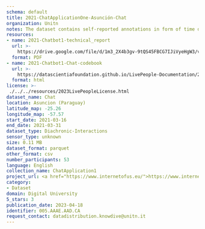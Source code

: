 ```yaml
---
schema: default
title: 2021-ChatApplicationOne-Asunción-Chat
organization: Unitn
notes: The dataset contains self-reported annotations in form of time diaries, provided by the participants every half hour. The dataset was collected as part of the WeNet project, a Horizon 2020 funded project that aims at developing a diversity-aware, machine-mediated paradigm for social interactions.
resources:
- name: 2021-Chatbot1-technical_report
  url: >-
    https://drive.google.com/file/d/1m3_2X4b3gv-9tQS45FBCG7IJiVyeHgW3/view?usp=sharing
  format: PDF
- name: 2021-Chatbot1-Chat-codebook
  url: >-
    https://datascientiafoundation.github.io/LivePeople-Documentation/2021-Chatbot1/2021_CH1_Chat_data.html
  format: html
license: >-
 ./../../resources/2023LivePeopleLicense.html
dataset_name: Chat
location: Asuncion (Paraguay)
latitude_map: -25.26
longitude_map: -57.57
start_date: 2021-03-16
end_date: 2021-03-31
dataset_type: Diachronic-Interactions
sensor_type: unknown
size: 0.11 MB
dataset_format: parquet
other_format: csv
number_participants: 53
language: English
collection_name: ChatApplication1
project_url: <a href="https://www.internetofus.eu/">https://www.internetofus.eu/</a>
category:
- Dataset
domain: Digital University
5_stars: 3
publication_date: 2023-04-18
identifier: 005.AAAE.AAD.CA
request_contact: datadistribution.knowdive@unitn.it
---
```



